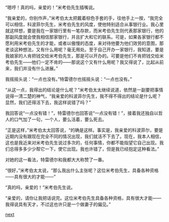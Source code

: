 
“嗯哼！真的吗，亲爱的！”米考伯先生插嘴说。

“我亲爱的，你别作声，”米考伯太太把戴着棕色手套的手，往他手上一按，“我完全可以相信，科波菲尔先生，米考伯先生的风度，使他特别适合从事银行业。我心里就这样想，要是我在一家银行里有一笔存款，而米考伯先生则代表那家银行，他的那副风度就会使我相信那家银行，并且扩大和它的联系。可是，如果各家银行都不愿利用米考伯先生的才能，或者以傲慢的态度，来对待他要为他们效劳的意图，那老谈这种想法，又有什么用呢？毫无用处。至于自己开办一家银行，我知道，要是我娘家的人肯把钱交给米考伯先生，那是可以开办的。可要是他们不肯把钱交给米考伯先生——他们一定不肯的——那说这个又有什么用呢？我又得说了，比起从前来，我们并没有什么进展。”

我摇摇头说：“一点也没有。”特雷德尔也摇摇头说：“一点也没有。”

“从这一点，我得出的结论是什么呢？”米考伯太太继续说道，依然是一副要把事情说得一清二楚的神气，“我亲爱的科波菲尔先生，我不得不得出的结论是什么呢？显然，我们还得活下去，我这样说错了吗？”

我回答说“一点没有错！”，特雷德尔也回答说“一点没有错！”，接着我还独自以哲人的口气加了一句，一个人，要么活着，要么死去。

“正是这样，”米考伯太太回答说，“的确是这样。事实是，我亲爱的科波菲尔，要是近期内没有跟现在完全不同的情况出现，我们就活不下去了。现在，我本人相信，这也是我近来对米考伯先生说过多次的，任何事情，你都不能指望它自己出现。我们总得多多少少帮它一下，使它出现。我也许错了，但是我已经抱定这种看法。”

对她的这一看法，特雷德尔和我都大大称赞了一番。

“很好，”米考伯太太说，“那么我出什么主张呢？这位米考伯先生，具备各种资格——具有很大的才能——”

“真的吗，亲爱的！”米考伯先生说。

“亲爱的，请你让我把话说完。这位米考伯先生具备各种资格，具有很大才能——我得说具有天才，不过这也许只是一个做妻子的偏见。”

[next](page373.md)
